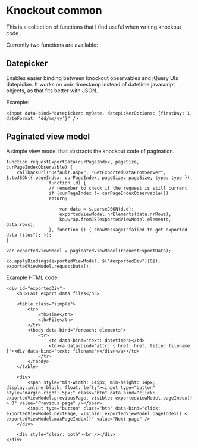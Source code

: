 Knockout common
===============

This is a collection of functions that I find useful when writing knockout code.

Currently two functions are available:

Datepicker
----------

Enables easier binding between knockout observables and jQuery UIs
datepicker. It works on unix timestamp instead of datetime javascript
objects, as that fits better with JSON.

Example:

    <input data-bind="datepicker: myDate, datepickerOptions: {firstDay: 1, dateFormat: 'dd/mm/yy'}" />

Paginated view model
--------------------

A simple view model that abstracts the knockout code of pagination.

    function requestExportData(curPageIndex, pageSize, curPageIndexObservable) {
        callbackUrl("Default.aspx", "GetExportedDataFromServer", $.toJSON({ pageIndex: curPageIndex, pageSize: pageSize, type: type }),
                    function (d) {
    		        // remember to check if the request is still current
    		        if (curPageIndex != curPageIndexObservable())
    			    return;
    
                        var data = $.parseJSON(d.d);
                        exportedViewModel.nrElements(data.nrRows);
                        ko.wrap.fromJS(exportedViewModel.elements, data.rows);
                    }, function () { showMessage("failed to get exported data files"); });
    }
    
    var exportedViewModel = paginatedViewModel(requestExportData);
    
    ko.applyBindings(exportedViewModel, $("#exportedDiv")[0]);
    exportedViewModel.requestData();

Example HTML code:

    <div id="exportedDiv">
        <h3>Last export data files</h3>

        <table class="simple">
            <tr>
                <th>Time</th>
                <th>File</th>
            </tr>
            <tbody data-bind="foreach: elements">
                <tr>
                    <td data-bind="text: datetime"></td>
                    <td><a data-bind="attr: { href: href, title: filename }"><div data-bind="text: filename"></div></a></td>
                </tr>
            </tbody>
        </table>

        <div>
            <span style="min-width: 145px; min-height: 14px; display:inline-block; float: left;"><input type="button" style="margin-right: 5px;" class="btn" data-bind="click: exportedViewModel.previousPage, visible: exportedViewModel.pageIndex() > 0" value="Previous page" /></span>
            <input type="button" class="btn" data-bind="click: exportedViewModel.nextPage, visible: exportedViewModel.pageIndex() < exportedViewModel.maxPageIndex()" value="Next page" />
        </div>

        <div style="clear: both"><br /></div>
    </div>
